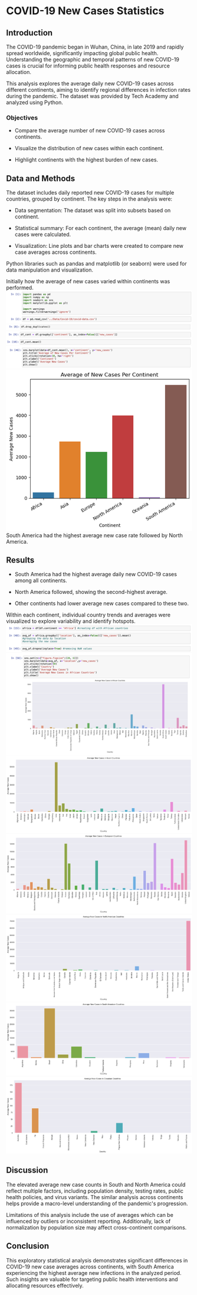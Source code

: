 # COVID-19 New Cases Statistics

## Introduction

The COVID-19 pandemic began in Wuhan, China, in late 2019 and rapidly spread worldwide, significantly impacting global public health. Understanding the geographic and temporal patterns of new COVID-19 cases is crucial for informing public health responses and resource allocation.

This analysis explores the average daily new COVID-19 cases across different continents, aiming to identify regional differences in infection rates during the pandemic. The dataset was provided by Tech Academy and analyzed using Python.

### Objectives

* Compare the average number of new COVID-19 cases across continents.

* Visualize the distribution of new cases within each continent.

* Highlight continents with the highest burden of new cases.

## Data and Methods

The dataset includes daily reported new COVID-19 cases for multiple countries, grouped by continent. The key steps in the analysis were:

* Data segmentation: The dataset was split into subsets based on continent.

* Statistical summary: For each continent, the average (mean) daily new cases were calculated.

* Visualization: Line plots and bar charts were created to compare new case averages across continents.

Python libraries such as pandas and matplotlib (or seaborn) were used for data manipulation and visualization.

Initially how the average of new cases varied within continents was performed. 
<img src="imgs/rc-243/1.png?raw=true"/>
<img src="imgs/rc-243/2.png?raw=true"/>
<img src="imgs/rc-243/3.png?raw=true"/>
<img src="imgs/rc-243/4.png?raw=true"/>
<img src="imgs/rc-243/continents.png?raw=true"/>
<br>
South America had the highest average new case rate followed by North America.

## Results
* South America had the highest average daily new COVID-19 cases among all continents.

* North America followed, showing the second-highest average.

* Other continents had lower average new cases compared to these two.

Within each continent, individual country trends and averages were visualized to explore variability and identify hotspots.
<img src="imgs/rc-243/5.png?raw=true"/>
<img src="imgs/rc-243/6.png?raw=true"/>
<img src="imgs/rc-243/7.png?raw=true"/>
<img src="imgs/rc-243/8.png?raw=true"/>
<img src="imgs/rc-243/9.png?raw=true"/>
<img src="imgs/rc-243/10.png?raw=true"/>
<img src="imgs/rc-243/11.png?raw=true"/>

## Discussion
The elevated average new case counts in South and North America could reflect multiple factors, including population density, testing rates, public health policies, and virus variants. The similar analysis across continents helps provide a macro-level understanding of the pandemic's progression.

Limitations of this analysis include the use of averages which can be influenced by outliers or inconsistent reporting. Additionally, lack of normalization by population size may affect cross-continent comparisons.

## Conclusion
This exploratory statistical analysis demonstrates significant differences in COVID-19 new case averages across continents, with South America experiencing the highest average new infections in the analyzed period. Such insights are valuable for targeting public health interventions and allocating resources effectively.

